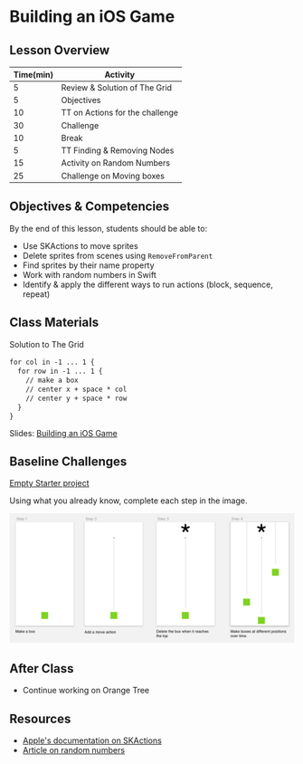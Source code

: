 # Building an iOS Game

## Lesson Overview

| **Time(min)** | **Activity**                     |
| ------------- | ---------------------------      |
| 5             | Review & Solution of The Grid    |
| 5             | Objectives                       |
| 10            | TT on Actions for the challenge  |
| 30            | Challenge                        |
| 10            | Break                            |
| 5             | TT Finding & Removing Nodes      |
| 15            | Activity on Random Numbers       |
| 25            | Challenge on Moving boxes        |

## Objectives & Competencies
By the end of this lesson, students should be able to:

- Use SKActions to move sprites
- Delete sprites from scenes using `RemoveFromParent`
- Find sprites by their name property
- Work with random numbers in Swift
- Identify & apply the different ways to run actions (block, sequence, repeat)

## Class Materials

Solution to The Grid

```
for col in -1 ... 1 {
  for row in -1 ... 1 {
    // make a box
    // center x + space * col
    // center y + space * row
  }
}
```

Slides: [Building an iOS Game](https://docs.google.com/presentation/d/17AR52Hkqp1Lid4BohnvcHnZJ5cK3w1j7yusMJQkaRKI/edit?usp=sharing)

## Baseline Challenges

[Empty Starter project](https://github.com/Product-College-Labs/Game-Starter-Empty/tree/master)

Using what you already know, complete each step in the image.

![Moving Boxes](assets/movingBoxes.png)

<!--- https://github.com/Product-College-Labs/pop-the-bubble --->

## After Class
- Continue working on Orange Tree

## Resources

- [Apple's documentation on SKActions](https://developer.apple.com/documentation/spritekit/skaction)
- [Article on random numbers](https://learnappmaking.com/random-numbers-swift/)
